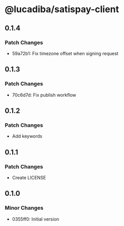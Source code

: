 # @lucadiba/satispay-client

## 0.1.4

### Patch Changes

- 59a72b1: Fix timezone offset when signing request

## 0.1.3

### Patch Changes

- 70c6d7d: Fix publish workflow

## 0.1.2

### Patch Changes

- Add keywords

## 0.1.1

### Patch Changes

- Create LICENSE

## 0.1.0

### Minor Changes

- 0355ff0: Initial version

